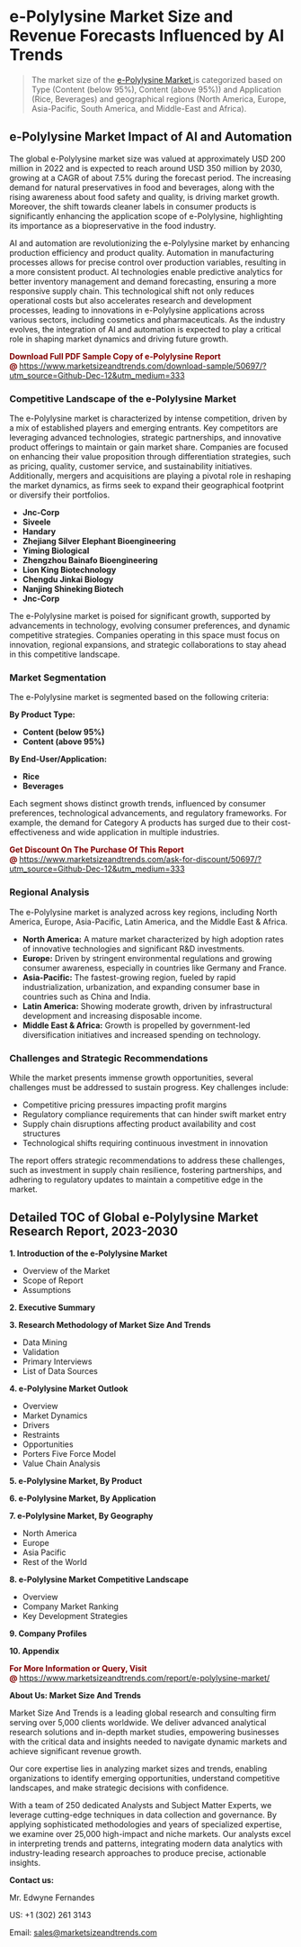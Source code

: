 <H1> e-Polylysine Market Size and Revenue Forecasts Influenced by AI Trends</H1><blockquote><p>The market size of the <a href="https://www.marketsizeandtrends.com/download-sample/50697/?utm_source=Github-Dec-12&amp;utm_medium=333" target="_blank">e-Polylysine Market </a>is categorized based on Type (Content (below 95%), Content (above 95%)) and Application (Rice, Beverages) and geographical regions (North America, Europe, Asia-Pacific, South America, and Middle-East and Africa).</p></blockquote><p><h2>e-Polylysine Market Impact of AI and Automation</h2><p>The global e-Polylysine market size was valued at approximately USD 200 million in 2022 and is expected to reach around USD 350 million by 2030, growing at a CAGR of about 7.5% during the forecast period. The increasing demand for natural preservatives in food and beverages, along with the rising awareness about food safety and quality, is driving market growth. Moreover, the shift towards cleaner labels in consumer products is significantly enhancing the application scope of e-Polylysine, highlighting its importance as a biopreservative in the food industry.</p><p>AI and automation are revolutionizing the e-Polylysine market by enhancing production efficiency and product quality. Automation in manufacturing processes allows for precise control over production variables, resulting in a more consistent product. AI technologies enable predictive analytics for better inventory management and demand forecasting, ensuring a more responsive supply chain. This technological shift not only reduces operational costs but also accelerates research and development processes, leading to innovations in e-Polylysine applications across various sectors, including cosmetics and pharmaceuticals. As the industry evolves, the integration of AI and automation is expected to play a critical role in shaping market dynamics and driving future growth.</p></p><p><strong><span style="color: #800000;">Download Full PDF Sample Copy of e-Polylysine Report @</span>&nbsp;</strong><a href="https://www.marketsizeandtrends.com/download-sample/50697/?utm_source=Github-Dec-12&amp;utm_medium=333">https://www.marketsizeandtrends.com/download-sample/50697/?utm_source=Github-Dec-12&amp;utm_medium=333</a></p><h3>Competitive Landscape of the e-Polylysine Market</h3><p>The e-Polylysine market is characterized by intense competition, driven by a mix of established players and emerging entrants. Key competitors are leveraging advanced technologies, strategic partnerships, and innovative product offerings to maintain or gain market share. Companies are focused on enhancing their value proposition through differentiation strategies, such as pricing, quality, customer service, and sustainability initiatives. Additionally, mergers and acquisitions are playing a pivotal role in reshaping the market dynamics, as firms seek to expand their geographical footprint or diversify their portfolios.</p><p><strong><p><ul><li>Jnc-Corp </li><li> Siveele </li><li> Handary </li><li> Zhejiang Silver Elephant Bioengineering </li><li> Yiming Biological </li><li> Zhengzhou Bainafo Bioengineering </li><li> Lion King Biotechnology </li><li> Chengdu Jinkai Biology </li><li> Nanjing Shineking Biotech </li><li> Jnc-Corp</p></li></ul></p></strong></p><p>The e-Polylysine market is poised for significant growth, supported by advancements in technology, evolving consumer preferences, and dynamic competitive strategies. Companies operating in this space must focus on innovation, regional expansions, and strategic collaborations to stay ahead in this competitive landscape.</p><h3>Market Segmentation</h3><p>The e-Polylysine market is segmented based on the following criteria:</p><p><strong>By Product Type:</strong></p><p><strong><p><ul><li>Content (below 95%) </li><li> Content (above 95%)</p></li></ul></p></strong></p><p><strong>By End-User/Application:</strong></p><p><strong><p><ul><li>Rice </li><li> Beverages</p></li></ul></p></strong></p><p>Each segment shows distinct growth trends, influenced by consumer preferences, technological advancements, and regulatory frameworks. For example, the demand for Category A products has surged due to their cost-effectiveness and wide application in multiple industries.</p><p><strong><span style="color: #800000;">Get Discount On The Purchase Of This Report @&nbsp;</span></strong><a href="https://www.marketsizeandtrends.com/ask-for-discount/50697/?utm_source=Github-Dec-12&amp;utm_medium=333">https://www.marketsizeandtrends.com/ask-for-discount/50697/?utm_source=Github-Dec-12&amp;utm_medium=333</a></p><h3>Regional Analysis</h3><p>The e-Polylysine market is analyzed across key regions, including North America, Europe, Asia-Pacific, Latin America, and the Middle East &amp; Africa.</p><ul><li><strong>North America:</strong> A mature market characterized by high adoption rates of innovative technologies and significant R&amp;D investments.</li><li><strong>Europe:</strong> Driven by stringent environmental regulations and growing consumer awareness, especially in countries like Germany and France.</li><li><strong>Asia-Pacific:</strong> The fastest-growing region, fueled by rapid industrialization, urbanization, and expanding consumer base in countries such as China and India.</li><li><strong>Latin America:</strong> Showing moderate growth, driven by infrastructural development and increasing disposable income.</li><li><strong>Middle East &amp; Africa:</strong> Growth is propelled by government-led diversification initiatives and increased spending on technology.</li></ul><h3>Challenges and Strategic Recommendations</h3><p>While the market presents immense growth opportunities, several challenges must be addressed to sustain progress. Key challenges include:</p><ul><li>Competitive pricing pressures impacting profit margins</li><li>Regulatory compliance requirements that can hinder swift market entry</li><li>Supply chain disruptions affecting product availability and cost structures</li><li>Technological shifts requiring continuous investment in innovation</li></ul><p>The report offers strategic recommendations to address these challenges, such as investment in supply chain resilience, fostering partnerships, and adhering to regulatory updates to maintain a competitive edge in the market.</p><h2>Detailed TOC of Global e-Polylysine Market Research Report, 2023-2030</h2><p><strong>1. Introduction of the e-Polylysine Market</strong></p><ul><li>Overview of the Market</li><li>Scope of Report</li><li>Assumptions&nbsp;</li></ul><p><strong>2. Executive Summary</strong></p><p><strong>3. Research Methodology of <strong>Market Size And Trends</strong></strong></p><ul><li>Data Mining</li><li>Validation</li><li>Primary Interviews</li><li>List of Data Sources&nbsp;</li></ul><p><strong>4. e-Polylysine Market Outlook</strong></p><ul><li>Overview</li><li>Market Dynamics</li><li>Drivers</li><li>Restraints</li><li>Opportunities</li><li>Porters Five Force Model</li><li>Value Chain Analysis&nbsp;</li></ul><p><strong>5. e-Polylysine Market, By Product</strong></p><p><strong>6. e-Polylysine Market, By Application</strong></p><p><strong>7. e-Polylysine Market, By Geography</strong></p><ul><li>North America</li><li>Europe</li><li>Asia Pacific</li><li>Rest of the World&nbsp;</li></ul><p><strong>8. e-Polylysine Market Competitive Landscape</strong></p><ul><li>Overview</li><li>Company Market Ranking</li><li>Key Development Strategies&nbsp;</li></ul><p><strong>9. Company Profiles</strong></p><p><strong>10. Appendix</strong></p><p><strong><span style="color: #800000;">For More Information or Query, Visit @&nbsp;</span></strong><a href="https://www.marketsizeandtrends.com/report/e-polylysine-market/">https://www.marketsizeandtrends.com/report/e-polylysine-market/</a></p><p></p><p><strong>About Us:&nbsp;Market Size And Trends</strong></p><p>Market Size And Trends&nbsp;is a leading global research and consulting firm serving over 5,000 clients worldwide. We deliver advanced analytical research solutions and in-depth market studies, empowering businesses with the critical data and insights needed to navigate dynamic markets and achieve significant revenue growth.</p><p>Our core expertise lies in analyzing market sizes and trends, enabling organizations to identify emerging opportunities, understand competitive landscapes, and make strategic decisions with confidence.</p><p>With a team of 250 dedicated Analysts and Subject Matter Experts, we leverage cutting-edge techniques in data collection and governance. By applying sophisticated methodologies and years of specialized expertise, we examine over 25,000 high-impact and niche markets. Our analysts excel in interpreting trends and patterns, integrating modern data analytics with industry-leading research approaches to produce precise, actionable insights.</p><p><strong>Contact us:</strong></p><p>Mr. Edwyne Fernandes</p><p>US: +1 (302) 261 3143</p><p>Email: <a href="mailto:sales@marketsizeandtrends.com">sales@marketsizeandtrends.com</a>&nbsp;</p>

